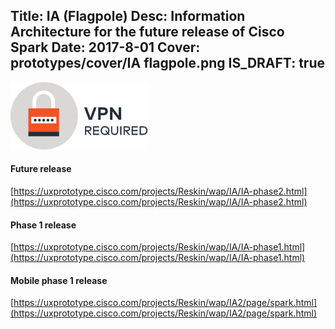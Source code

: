 Title: IA (Flagpole) 
Desc: Information Architecture for the future release of Cisco Spark
Date: 2017-8-01
Cover: prototypes/cover/IA flagpole.png
IS_DRAFT: true
---
![vpn_required](../../../img_data/prototypes/VPN.svg)
#### Future release 

[https://uxprototype.cisco.com/projects/Reskin/wap/IA/IA-phase2.html](https://uxprototype.cisco.com/projects/Reskin/wap/IA/IA-phase2.html)

#### Phase 1 release 

[https://uxprototype.cisco.com/projects/Reskin/wap/IA/IA-phase1.html](https://uxprototype.cisco.com/projects/Reskin/wap/IA/IA-phase1.html)

#### Mobile phase 1 release 

[https://uxprototype.cisco.com/projects/Reskin/wap/IA2/page/spark.html](https://uxprototype.cisco.com/projects/Reskin/wap/IA2/page/spark.html)